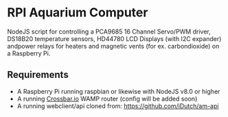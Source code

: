 # RPI Aquarium Computer

NodeJS script for controlling a PCA9685 16 Channel Servo/PWM driver, DS18B20 temperature sensors, HD44780 LCD Displays (with I2C expander)
andpower relays for heaters and magnetic vents (for ex. carbondioxide) on a Raspberry Pi.

## Requirements
* A Raspberry Pi running raspbian or likewise with NodeJS v8.0 or higher
* A running [Crossbar.io](https://crossbar.io) WAMP router (config will be added soon)
* A running webclient/api cloned from: https://github.com/iDutch/am-api
